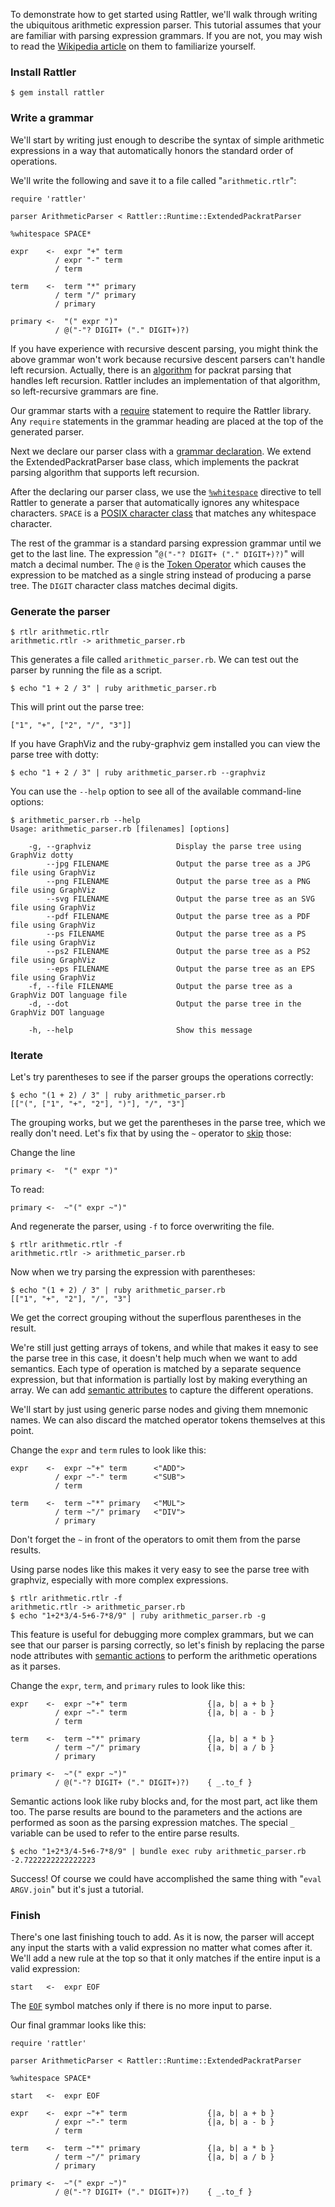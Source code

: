 To demonstrate how to get started using Rattler, we'll walk through writing the
ubiquitous arithmetic expression parser. This tutorial assumes that your are
familiar with parsing expression grammars. If you are not, you may wish to read
the [Wikipedia article](http://en.wikipedia.org/wiki/Parsing_expression_grammar)
on them to familiarize yourself.

### Install Rattler

    $ gem install rattler

### Write a grammar

We'll start by writing just enough to describe the syntax of simple arithmetic
expressions in a way that automatically honors the standard order of operations.

We'll write the following and save it to a file called "`arithmetic.rtlr`":

    require 'rattler'

    parser ArithmeticParser < Rattler::Runtime::ExtendedPackratParser

    %whitespace SPACE*

    expr    <-  expr "+" term
              / expr "-" term
              / term

    term    <-  term "*" primary
              / term "/" primary
              / primary

    primary <-  "(" expr ")"
              / @("-"? DIGIT+ ("." DIGIT+)?)


If you have experience with recursive descent parsing, you might think the
above grammar won't work because recursive descent parsers can't handle left
recursion. Actually, there is an
[algorithm](http://www.cs.ucla.edu/~todd/research/pepm08.html) for packrat
parsing that handles left recursion. Rattler includes an implementation of that
algorithm, so left-recursive grammars are fine.

Our grammar starts with a [require](/jarhart/rattler/docs/grammar-heading/require)
statement to require the Rattler library. Any `require` statements in the
grammar heading are placed at the top of the generated parser.

Next we declare our parser class with a
[grammar declaration](/jarhart/rattler/docs/grammar-heading/grammar-declaration).
We extend the ExtendedPackratParser base class, which implements the packrat
parsing algorithm that supports left recursion.

After the declaring our parser class, we use the
[`%whitespace`](/jarhart/rattler/docs/extended-matching-syntax/whitespace-skipping)
directive to tell Rattler to generate a parser that automatically ignores any
whitespace characters. `SPACE` is a
[POSIX character class](/jarhart/rattler/docs/extended-matching-syntax/posix-character-classes)
that matches any whitespace character.

The rest of the grammar is a standard parsing expression grammar until we get
to the last line. The expression "`@("-"? DIGIT+ ("." DIGIT+)?)`" will match a
decimal number. The `@` is the 
[Token Operator](/jarhart/rattler/docs/extended-matching-syntax/token-operator)
which causes the expression to be matched as a single string instead of
producing a parse tree. The `DIGIT` character class matches decimal digits.

### Generate the parser

    $ rtlr arithmetic.rtlr
    arithmetic.rtlr -> arithmetic_parser.rb

This generates a file called `arithmetic_parser.rb`. We can test out the parser
by running the file as a script.

    $ echo "1 + 2 / 3" | ruby arithmetic_parser.rb

This will print out the parse tree:

    ["1", "+", ["2", "/", "3"]]

If you have GraphViz and the ruby-graphviz gem installed you can view the parse
tree with dotty:

    $ echo "1 + 2 / 3" | ruby arithmetic_parser.rb --graphviz

You can use the `--help` option to see all of the available command-line
options:

    $ arithmetic_parser.rb --help
    Usage: arithmetic_parser.rb [filenames] [options]

        -g, --graphviz                   Display the parse tree using GraphViz dotty
            --jpg FILENAME               Output the parse tree as a JPG file using GraphViz
            --png FILENAME               Output the parse tree as a PNG file using GraphViz
            --svg FILENAME               Output the parse tree as an SVG file using GraphViz
            --pdf FILENAME               Output the parse tree as a PDF file using GraphViz
            --ps FILENAME                Output the parse tree as a PS file using GraphViz
            --ps2 FILENAME               Output the parse tree as a PS2 file using GraphViz
            --eps FILENAME               Output the parse tree as an EPS file using GraphViz
        -f, --file FILENAME              Output the parse tree as a GraphViz DOT language file
        -d, --dot                        Output the parse tree in the GraphViz DOT language

        -h, --help                       Show this message

### Iterate

Let's try parentheses to see if the parser groups the operations correctly:

    $ echo "(1 + 2) / 3" | ruby arithmetic_parser.rb
    [["(", ["1", "+", "2"], ")"], "/", "3"]

The grouping works, but we get the parentheses in the parse tree, which we
really don't need. Let's fix that by using the `~` operator to
[skip](/jarhart/rattler/docs/extended-matching-syntax/skip-operator) those:

Change the line

    primary <-  "(" expr ")"

To read:

    primary <-  ~"(" expr ~")"


And regenerate the parser, using `-f` to force overwriting the file.

    $ rtlr arithmetic.rtlr -f
    arithmetic.rtlr -> arithmetic_parser.rb

Now when we try parsing the expression with parentheses:

    $ echo "(1 + 2) / 3" | ruby arithmetic_parser.rb
    [["1", "+", "2"], "/", "3"]

We get the correct grouping without the superflous parentheses in the result.

We're still just getting arrays of tokens, and while that makes it easy to see
the parse tree in this case, it doesn't help much when we want to add semantics.
Each type of operation is matched by a separate sequence expression, but that
information is partially lost by making everything an array. We can add
[semantic attributes](/jarhart/rattler/docs/semantics/node-actions) to capture
the different operations.

We'll start by just using generic parse nodes and giving them mnemonic names.
We can also discard the matched operator tokens themselves at this point.

Change the `expr` and `term` rules to look like this:

    expr    <-  expr ~"+" term      <"ADD">
              / expr ~"-" term      <"SUB">
              / term

    term    <-  term ~"*" primary   <"MUL">
              / term ~"/" primary   <"DIV">
              / primary

Don't forget the `~` in front of the operators to omit them from the parse
results.

Using parse nodes like this makes it very easy to see the parse tree with
graphviz, especially with more complex expressions.

    $ rtlr arithmetic.rtlr -f
    arithmetic.rtlr -> arithmetic_parser.rb
    $ echo "1+2*3/4-5+6-7*8/9" | ruby arithmetic_parser.rb -g

This feature is useful for debugging more complex grammars, but we can see that
our parser is parsing correctly, so let's finish by replacing the parse node
attributes with
[semantic actions](/jarhart/rattler/docs/semantics/semantic-actions) to perform
the arithmetic operations as it parses.

Change the `expr`, `term`, and `primary` rules to look like this:

    expr    <-  expr ~"+" term                  {|a, b| a + b }
              / expr ~"-" term                  {|a, b| a - b }
              / term

    term    <-  term ~"*" primary               {|a, b| a * b }
              / term ~"/" primary               {|a, b| a / b }
              / primary

    primary <-  ~"(" expr ~")"
              / @("-"? DIGIT+ ("." DIGIT+)?)    { _.to_f }

Semantic actions look like ruby blocks and, for the most part, act like them
too. The parse results are bound to the parameters and the actions are
performed as soon as the parsing expression matches. The special `_` variable
can be used to refer to the entire parse results.

    $ echo "1+2*3/4-5+6-7*8/9" | bundle exec ruby arithmetic_parser.rb
    -2.7222222222222223

Success! Of course we could have accomplished the same thing with
"`eval ARGV.join`" but it's just a tutorial.

### Finish

There's one last finishing touch to add. As it is now, the parser will accept
any input the starts with a valid expression no matter what comes after it.
We'll add a new rule at the top so that it only matches if the entire input is
a valid expression:

    start   <-  expr EOF

The [`EOF`](/jarhart/rattler/docs/extended-matching-syntax/eof-symbol) symbol
matches only if there is no more input to parse.

Our final grammar looks like this:

    require 'rattler'

    parser ArithmeticParser < Rattler::Runtime::ExtendedPackratParser

    %whitespace SPACE*

    start   <-  expr EOF

    expr    <-  expr ~"+" term                  {|a, b| a + b }
              / expr ~"-" term                  {|a, b| a - b }
              / term

    term    <-  term ~"*" primary               {|a, b| a * b }
              / term ~"/" primary               {|a, b| a / b }
              / primary

    primary <-  ~"(" expr ~")"
              / @("-"? DIGIT+ ("." DIGIT+)?)    { _.to_f }
